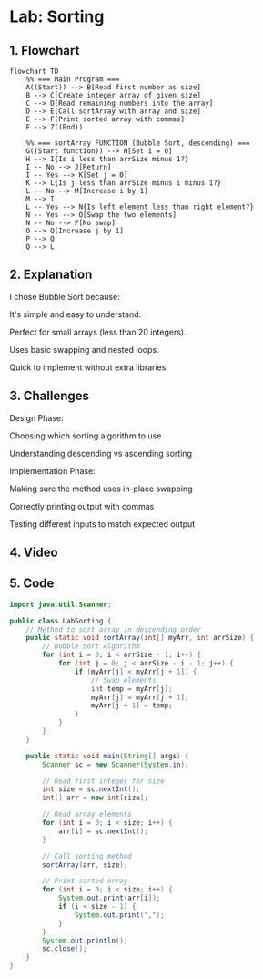 # Lab: Sorting

## 1. **Flowchart**
```mermaid
flowchart TD
    %% === Main Program ===
    A((Start)) --> B[Read first number as size]
    B --> C[Create integer array of given size]
    C --> D[Read remaining numbers into the array]
    D --> E[Call sortArray with array and size]
    E --> F[Print sorted array with commas]
    F --> Z((End))

    %% === sortArray FUNCTION (Bubble Sort, descending) ===
    G((Start function)) --> H[Set i = 0]
    H --> I{Is i less than arrSize minus 1?}
    I -- No --> J[Return]
    I -- Yes --> K[Set j = 0]
    K --> L{Is j less than arrSize minus i minus 1?}
    L -- No --> M[Increase i by 1]
    M --> I
    L -- Yes --> N{Is left element less than right element?}
    N -- Yes --> O[Swap the two elements]
    N -- No --> P[No swap]
    O --> Q[Increase j by 1]
    P --> Q
    Q --> L
```

## 2. **Explanation**
I chose Bubble Sort because:

It's simple and easy to understand.

Perfect for small arrays (less than 20 integers).

Uses basic swapping and nested loops.

Quick to implement without extra libraries.

## 3. **Challenges**
Design Phase:

Choosing which sorting algorithm to use

Understanding descending vs ascending sorting

Implementation Phase:

Making sure the method uses in-place swapping

Correctly printing output with commas

Testing different inputs to match expected output

## 4. **Video**


## 5. **Code**

```java
import java.util.Scanner;

public class LabSorting {
    // Method to sort array in descending order
    public static void sortArray(int[] myArr, int arrSize) {
        // Bubble Sort Algorithm
        for (int i = 0; i < arrSize - 1; i++) {
            for (int j = 0; j < arrSize - i - 1; j++) {
                if (myArr[j] < myArr[j + 1]) {
                    // Swap elements
                    int temp = myArr[j];
                    myArr[j] = myArr[j + 1];
                    myArr[j + 1] = temp;
                }
            }
        }
    }

    public static void main(String[] args) {
        Scanner sc = new Scanner(System.in);

        // Read first integer for size
        int size = sc.nextInt();
        int[] arr = new int[size];

        // Read array elements
        for (int i = 0; i < size; i++) {
            arr[i] = sc.nextInt();
        }

        // Call sorting method
        sortArray(arr, size);

        // Print sorted array
        for (int i = 0; i < size; i++) {
            System.out.print(arr[i]);
            if (i < size - 1) {
                System.out.print(",");
            }
        }
        System.out.println();
        sc.close();
    }
}
